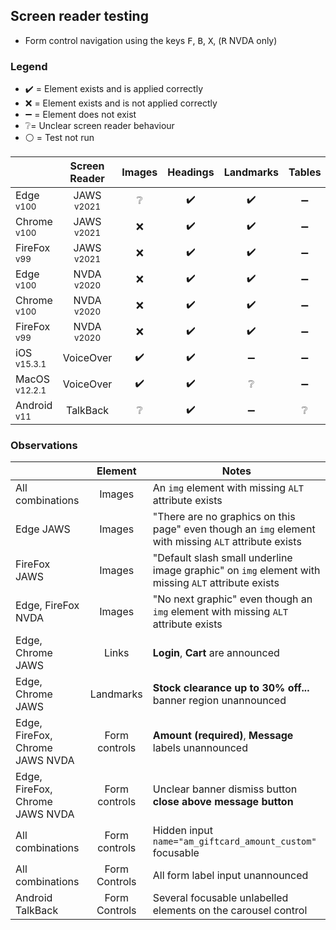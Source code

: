 ## Screen reader testing
- Form control navigation using the keys <kbd>F</kbd>, <kbd>B</kbd>, <kbd>X</kbd>, (<kbd>R</kbd> NVDA only)

### Legend
- :heavy_check_mark: = Element exists and is applied correctly
- :x: = Element exists and is not applied correctly
- :heavy_minus_sign: = Element does not exist
- :grey_question:= Unclear screen reader behaviour
- :white_circle: = Test not run

|   |Screen Reader   | Images | Headings  |Landmarks   |Tables   | Lists |Links |Form Controls |
|---|:-:|:-:|:-:|:-:|:-:|:-:|:-:|:-:|
| Edge <sup>v100</sup> 		| JAWS <sup>v2021</sup> 	| :grey_question:  | :heavy_check_mark:  | :heavy_check_mark:  | :heavy_minus_sign:  | :heavy_check_mark:   | :heavy_check_mark:  |:x: |
| Chrome <sup>v100</sup> 	| JAWS <sup>v2021</sup>  	| :x:  | :heavy_check_mark:  | :heavy_check_mark:  | :heavy_minus_sign:  | :heavy_check_mark:  | :heavy_check_mark: | :x:  |
| FireFox <sup>v99</sup> 	| JAWS <sup>v2021</sup>   	| :x: | :heavy_check_mark:  | :heavy_check_mark:  | :heavy_minus_sign:  | :heavy_check_mark:   | :heavy_check_mark:  | :x:  |
| Edge <sup>v100</sup> 		| NVDA <sup>v2020</sup> 	| :x:  | :heavy_check_mark:  | :heavy_check_mark:  | :heavy_minus_sign:  | :heavy_check_mark:  | :heavy_check_mark: | :x:  |
| Chrome <sup>v100</sup> 	| NVDA <sup>v2020</sup>  	| :x:  | :heavy_check_mark:  | :heavy_check_mark: | :heavy_minus_sign:  | :heavy_check_mark:  | :heavy_check_mark:  | :x:  |
| FireFox <sup>v99</sup> 	| NVDA <sup>v2020</sup>   	| :x:  | :heavy_check_mark:  | :heavy_check_mark: | :heavy_minus_sign:   | :heavy_check_mark:  | :heavy_check_mark:  |:x:  |
| iOS <sup>v15.3.1</sup> 	| VoiceOver 				| :heavy_check_mark:  | :heavy_check_mark:  | :heavy_minus_sign:  | :heavy_minus_sign:  | :heavy_minus_sign: | :heavy_check_mark:  | :x:  |
| MacOS <sup>v12.2.1</sup> 	| VoiceOver  				|:heavy_check_mark:  | :heavy_check_mark:   | :grey_question:   | :heavy_minus_sign: | :heavy_minus_sign:  | :heavy_check_mark:   | :x:  |
| Android <sup>v11</sup> 	| TalkBack 					| :grey_question:  | :heavy_check_mark:  | :heavy_minus_sign: | :grey_question:  | :grey_question:  |:heavy_check_mark:  | :x:  |

### Observations
|  | Element  | Notes |
|---|:-:|---|
| All combinations | Images  | An `img` element with missing `ALT` attribute exists  |
| Edge JAWS | Images  | "There are no graphics on this page" even though an `img` element with missing `ALT` attribute exists  |
| FireFox JAWS | Images  | "Default slash small underline image graphic" on `img` element with missing `ALT` attribute exists  |
| Edge, FireFox NVDA | Images  | "No next graphic" even though an `img` element with missing `ALT` attribute exists  |
| Edge, Chrome JAWS | Links  | **Login**, **Cart** are announced  |
| Edge, Chrome JAWS | Landmarks  | **Stock clearance up to 30% off...** banner region unannounced  |
| Edge, FireFox, Chrome JAWS NVDA | Form controls | **Amount (required)**, **Message** labels unannounced
| Edge, FireFox, Chrome JAWS NVDA | Form controls | Unclear banner dismiss button **close above message button**
| All combinations  | Form controls | Hidden input `name="am_giftcard_amount_custom"` focusable
| All combinations | Form Controls | All form label input unannounced |
| Android TalkBack | Form Controls | Several focusable unlabelled elements on the carousel control |
